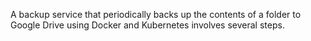 A backup service that periodically backs up the
contents of a folder to Google Drive using Docker and Kubernetes
involves several steps.
